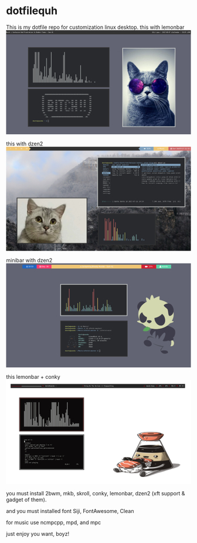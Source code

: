 # dotfilequh
This is my dotfile repo for customization linux desktop. 
this with lemonbar
![lemonbar](https://github.com/Dante08/dotfilequh/blob/master/2017-08-07-233345_1366x768_scrot.png)

this with dzen2
![dzen2](https://github.com/Dante08/dotfilequh/blob/master/2017-07-16-215224_1366x768_scrot.png)

minibar with dzen2
![minibar](https://github.com/Dante08/dotfilequh/blob/master/2017-07-30-105317_1366x768_scrot.png)

this lemonbar + conky
![kek](https://github.com/Dante08/dotfilequh/blob/master/2017-10-06-041152_1366x768_scrot.png)

you must install 2bwm, mkb, skroll, conky, lemonbar, dzen2 (xft support & gadget of them).

and you must installed font Siji, FontAwesome, Clean

for music use ncmpcpp, mpd, and mpc

just enjoy you want, boyz!
